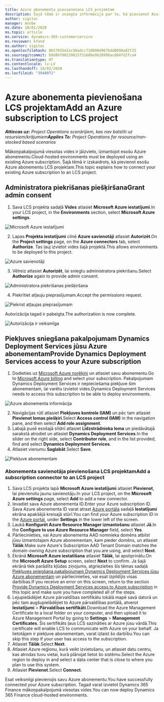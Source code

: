 ```yaml
---
title: Azure abonementa pievienošana LCS projektam
description: Šajā tēmā ir sniegta informācija par to, kā pievienot Azure abonementu LCS projektam.
author: sigitac
manager: Annbe
ms.date: 10/01/2020
ms.topic: article
ms.service: dynamics-365-customerservice
ms.reviewer: kfend
ms.author: sigitac
ms.openlocfilehash: 0b5703542ac58adcc710890d9676dd0090a82f25
ms.sourcegitcommit: b9d8bf00239815f31686e9b28998ac684fd2fca4
ms.translationtype: HT
ms.contentlocale: lv-LV
ms.lasthandoff: 10/02/2020
ms.locfileid: "3948971"
---
```

# <a name="add-an-azure-subscription-to-lcs-project"></a><span data-ttu-id="e3265-103">Azure abonementa pievienošana LCS projektam</span><span class="sxs-lookup"><span data-stu-id="e3265-103">Add an Azure subscription to LCS project</span></span>

<span data-ttu-id="e3265-104">_**Attiecas uz:** Project Operations scenārijiem, kas nav balstīti uz resursiem/krājumiem_</span><span class="sxs-lookup"><span data-stu-id="e3265-104">_**Applies To:** Project Operations for resource/non-stocked based scenarios_</span></span>

<span data-ttu-id="e3265-105">Mākoņpakalpojumā viesotas vides ir jāizvieto, izmantojot esošu Azure abonementu.</span><span class="sxs-lookup"><span data-stu-id="e3265-105">Cloud-hosted environments must be deployed using an existing Azure subscription.</span></span> <span data-ttu-id="e3265-106">Šajā tēmā ir izskaidrots, kā pievienot esošu Azure abonementu LCS projektam.</span><span class="sxs-lookup"><span data-stu-id="e3265-106">This topic explains how to connect your existing Azure subscription to an LCS project.</span></span> 

## <a name="grant-admin-consent"></a><span data-ttu-id="e3265-107">Administratora piekrišanas piešķiršana</span><span class="sxs-lookup"><span data-stu-id="e3265-107">Grant admin consent</span></span>

1. <span data-ttu-id="e3265-108">Sava LCS projekta sadaļā **Vides** atlasiet **Microsoft Azure iestatījumi**.</span><span class="sxs-lookup"><span data-stu-id="e3265-108">In your LCS project, in the **Environments** section, select **Microsoft Azure settings**.</span></span>

![Microsoft Azure iestatījumi](./media/1MicrosoftAzureSettings.png)

2. <span data-ttu-id="e3265-110">Lapas **Projekta iestatījumi** cilnē **Azure savienotāji** atlasiet **Autorizēt**.</span><span class="sxs-lookup"><span data-stu-id="e3265-110">On the **Project settings** page, on the **Azure connectors** tab, select **Authorize**.</span></span> <span data-ttu-id="e3265-111">Tas ļauj izvietot vides šajā projektā.</span><span class="sxs-lookup"><span data-stu-id="e3265-111">This allows environments to be deployed to this project.</span></span>

![Azure savienotāji](./media/2AzureConnectors.png)

3. <span data-ttu-id="e3265-113">Vēlreiz atlasiet **Autorizēt**, lai sniegtu administratora piekrišanu.</span><span class="sxs-lookup"><span data-stu-id="e3265-113">Select **Authorize** again to provide admin consent.</span></span>

![Administratora piekrišanas piešķiršana](./media/3GrantAdminConsent.png)

4. <span data-ttu-id="e3265-115">Piekrītiet atļauju pieprasījumam.</span><span class="sxs-lookup"><span data-stu-id="e3265-115">Accept the permissions request.</span></span>

![Piekrist atļaujas pieprasījumam](./media/4AcceptPermissionRequest.png)

<span data-ttu-id="e3265-117">Autorizācija tagad ir pabeigta.</span><span class="sxs-lookup"><span data-stu-id="e3265-117">The authorization is now complete.</span></span> 

![Autorizācija ir veiksmīga](./media/5AuthorizationComplete.png)

## <a name="provide-dynamics-deployment-services-access-to-your-azure-subscription"></a><a name="provide"></a><span data-ttu-id="e3265-119">Piekļuves sniegšana pakalpojumam Dynamics Deployment Services jūsu Azure abonementam</span><span class="sxs-lookup"><span data-stu-id="e3265-119">Provide Dynamics Deployment Services access to your Azure subscription</span></span>

1. <span data-ttu-id="e3265-120">Dodieties uz [Microsoft Azure norēķini](https://portal.azure.com/#blade/Microsoft\_Azure\_Billing/SubscriptionsBlade) un atlasiet savu abonementu.</span><span class="sxs-lookup"><span data-stu-id="e3265-120">Go to [Microsoft Azure billing](https://portal.azure.com/#blade/Microsoft\_Azure\_Billing/SubscriptionsBlade) and select your subscription.</span></span> <span data-ttu-id="e3265-121">Pakalpojumam Dynamics Deployment Services ir nepieciešama piekļuve šim abonementam, lai varētu izvietot vides.</span><span class="sxs-lookup"><span data-stu-id="e3265-121">Dynamics Deployment Services needs to access this subscription to be able to deploy environments.</span></span>

![Azure abonementa informācija](./media/6AzureSubscription.png)

2. <span data-ttu-id="e3265-123">Navigācijas rūtī atlasiet **Piekļuves kontrole (IAM)** un pēc tam atlasiet **Pievienot lomas piešķiri**.</span><span class="sxs-lookup"><span data-stu-id="e3265-123">Select **Access control (IAM)** in the navigation pane, and then select **Add role assignment**.</span></span>
3. <span data-ttu-id="e3265-124">Labajā pusē esošajā slīdnī atlasiet **Līdzstrādnieka loma** un piedāvātajā sarakstā atrodiet un atlasiet **Dynamics Deployment Services**.</span><span class="sxs-lookup"><span data-stu-id="e3265-124">In the slider on the right side, select **Contributor role**, and in the list provided, find and select **Dynamics Deployment Services**.</span></span> 
4. <span data-ttu-id="e3265-125">Atlasiet vienumu **Saglabāt**.</span><span class="sxs-lookup"><span data-stu-id="e3265-125">Select **Save**.</span></span>

![Piekļuve abonementam](./media/7SubscriptionAccess.png)

### <a name="add-a-subscription-connector-to-an-lcs-project"></a><span data-ttu-id="e3265-127">Abonementa savienotāja pievienošana LCS projektam</span><span class="sxs-lookup"><span data-stu-id="e3265-127">Add a subscription connector to an LCS project</span></span>

1. <span data-ttu-id="e3265-128">Sava LCS projekta lapā **Microsoft Azure iestatījumi** atlasiet **Pievienot**, lai pievienotu jaunu savienotāju.</span><span class="sxs-lookup"><span data-stu-id="e3265-128">In your LCS project, on the **Microsoft Azure settings** page, select **Add** to add a new connector.</span></span>
2. <span data-ttu-id="e3265-129">Ievadiet sava Azure abonementa ID.</span><span class="sxs-lookup"><span data-stu-id="e3265-129">Enter your Azure subscription ID.</span></span> <span data-ttu-id="e3265-130">Sava Azure abonementa ID varat atrast [Azure portāla](https://ms.portal.azure.com/) sadaļā **Iestatījumi** ekrāna apakšējā kreisajā stūrī.</span><span class="sxs-lookup"><span data-stu-id="e3265-130">You can find your Azure subscription ID in the [Azure portal](https://ms.portal.azure.com/), under  **Settings**  in the lower left of the screen.</span></span>
3. <span data-ttu-id="e3265-131">Laukā **Konfigurēt Azure Resource Manager izmantošanu** atlasiet **Jā**.</span><span class="sxs-lookup"><span data-stu-id="e3265-131">In the **Configure to use Azure Resource Manager** field, select **Yes**.</span></span>
4. <span data-ttu-id="e3265-132">Pārliecinieties, vai Azure abonementa AAD nomnieka domēns atbilst jūsu izmantotajam Azure abonementam, kam pieder domēns, un atlasiet **Tālāk**.</span><span class="sxs-lookup"><span data-stu-id="e3265-132">Make sure Azure's Subscription AAD Tenant Domain matches the domain-owning Azure subscription that you are using, and select **Next**.</span></span>
5. <span data-ttu-id="e3265-133">Ekrānā **Microsoft Azure iestatīšana** atlasiet **Tālāk**, lai apstiprinātu.</span><span class="sxs-lookup"><span data-stu-id="e3265-133">On the **Microsoft Azure Setup** screen, select **Next** to confirm.</span></span> <span data-ttu-id="e3265-134">Ja šajā ekrānā tiek parādīts kļūdas ziņojums, atgriezieties šīs tēmas sadaļā [Piekļuves sniegšana pakalpojumam Dynamics Deployment Services jūsu Azure abonementam](#provide) un pārliecinieties, vai esat izpildījis visas darbības.</span><span class="sxs-lookup"><span data-stu-id="e3265-134">If you receive an error on this screen, return to the section [Provide Dynamics Deployment Services access to Azure subscription](#provide) in this topic and make sure you have completed all of the steps.</span></span>
6. <span data-ttu-id="e3265-135">Lejupielādējiet Azure pārvaldības sertifikātu lokālā mapē savā datorā un pēc tam augšupielādējiet to Azure pārvaldības portālā, atverot **Iestatījumi** > **Pārvaldības sertifikāti**.</span><span class="sxs-lookup"><span data-stu-id="e3265-135">Download the Azure Management Certificate to a local folder on your computer, and then upload it to Azure Management Portal by going to **Settings** > **Management Certificates**.</span></span> <span data-ttu-id="e3265-136">Šis sertifikāts ļaus LCS sazināties ar Azure jūsu vārdā.</span><span class="sxs-lookup"><span data-stu-id="e3265-136">This certificate will enable LCS to communicate with Azure on your behalf.</span></span> <span data-ttu-id="e3265-137">Ja lietotājam ir piekļuve abonementam, varat izlaist šo darbību.</span><span class="sxs-lookup"><span data-stu-id="e3265-137">You can skip this step if your user has access to the subscription.</span></span>
7. <span data-ttu-id="e3265-138">Atlasiet **Tālāk**.</span><span class="sxs-lookup"><span data-stu-id="e3265-138">Select  **Next**.</span></span>
8. <span data-ttu-id="e3265-139">Atlasiet Azure reģionu, kurā veikt izvietošanu, un atlasiet datu centru, kas atrodas tuvu vietai, kurā plānojat lietot šo sistēmu.</span><span class="sxs-lookup"><span data-stu-id="e3265-139">Select the Azure region to deploy in and select a data center that is close to where you plan to use this system.</span></span>
9.  <span data-ttu-id="e3265-140">Atlasiet **Pievienot**.</span><span class="sxs-lookup"><span data-stu-id="e3265-140">Select  **Connect**.</span></span>

<span data-ttu-id="e3265-141">Esat veiksmīgi pievienojis savu Azure abonementu.</span><span class="sxs-lookup"><span data-stu-id="e3265-141">You have successfully connected your Azure subscription.</span></span> <span data-ttu-id="e3265-142">Tagad varat izvietot Dynamics 365 Finance mākoņpakalpojumā viesotas vides.</span><span class="sxs-lookup"><span data-stu-id="e3265-142">You can now deploy Dynamics 365 Finance cloud-hosted environments.</span></span>



